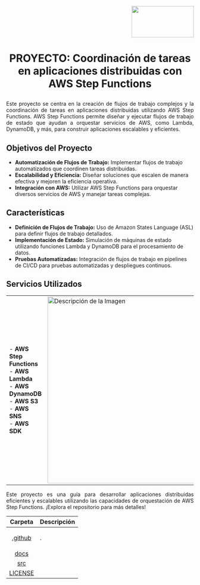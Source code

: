 <p align="right">
  <img src="https://github.com/Marlith08/AWS_Project_Template/assets/150297300/387f6cab-83d1-4de9-ba74-52d8b0841334" width=167" height="84">
</p>

 # <p align="center">PROYECTO: Coordinación de tareas en aplicaciones distribuidas con AWS Step Functions</p>

<p align="justify">Este proyecto se centra en la creación de flujos de trabajo complejos y la coordinación de tareas en aplicaciones distribuidas utilizando AWS Step Functions. AWS Step Functions permite diseñar y ejecutar flujos de trabajo de estado que ayudan a orquestar servicios de AWS, como Lambda, DynamoDB, y más, para construir aplicaciones escalables y eficientes. </p>

## Objetivos del Proyecto

- **Automatización de Flujos de Trabajo:** Implementar flujos de trabajo automatizados que coordinen tareas distribuidas.
- **Escalabilidad y Eficiencia:** Diseñar soluciones que escalen de manera efectiva y mejoren la eficiencia operativa.
- **Integración con AWS:** Utilizar AWS Step Functions para orquestar diversos servicios de AWS y manejar tareas complejas.

## Características

- **Definición de Flujos de Trabajo:** Uso de Amazon States Language (ASL) para definir flujos de trabajo detallados.
- **Implementación de Estado:** Simulación de máquinas de estado utilizando funciones Lambda y DynamoDB para el procesamiento de datos.
- **Pruebas Automatizadas:** Integración de flujos de trabajo en pipelines de CI/CD para pruebas automatizadas y despliegues continuos.



## Servicios Utilizados       
<div align="center">

|                                                                                        |                                                    |
|---------------------------------------------------------------------------------------------------------|--------------------------------------------------------------|
| - **AWS Step Functions**<br> - **AWS Lambda**<br> - **AWS DynamoDB**<br> - **AWS S3**<br> - **AWS SNS**<br> - **AWS SDK** | <img src="https://github.com/Marlith08/AWS_Project_Template/assets/150297300/316901c9-05fb-467e-bb13-34ed63bbf6ce" alt="Descripción de la Imagen" width="500"/> |

</div>
<p align="justify">
Este proyecto es una guía para desarrollar aplicaciones distribuidas eficientes y escalables utilizando las capacidades de orquestación de AWS Step Functions. ¡Explora el repositorio para más detalles! </p>

| Carpeta  | Descripción  |
| :------------: | :------------: |
| <a href=".github">.github</a>  | <p align="justify">.</p>  |
| <a href="docs">docs</a>  | <p align="justify"></p>  |
| <a href="src">src</a>  | <p align="justify"></p>  |
| <a href="test">LICENSE</a>  | <p align="justify"></p>  |

